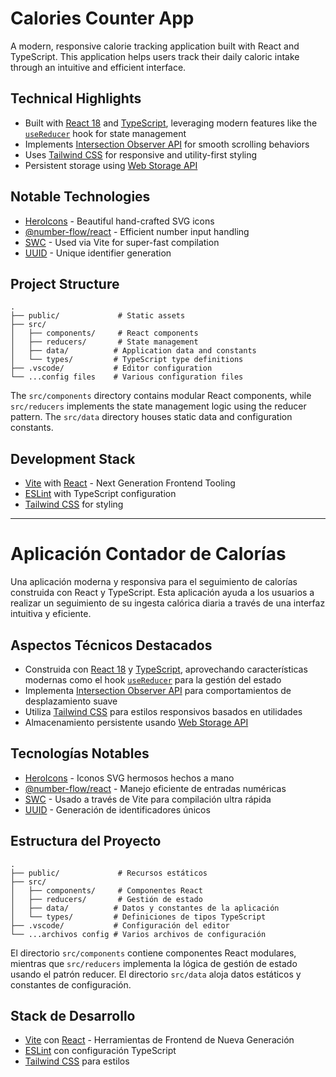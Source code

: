# Calories Counter App

A modern, responsive calorie tracking application built with React and TypeScript. This application helps users track their daily caloric intake through an intuitive and efficient interface.

## Technical Highlights

- Built with [React 18](https://react.dev/) and [TypeScript](https://www.typescriptlang.org/), leveraging modern features like the [`useReducer`](https://react.dev/reference/react/useReducer) hook for state management
- Implements [Intersection Observer API](https://developer.mozilla.org/en-US/docs/Web/API/Intersection_Observer_API) for smooth scrolling behaviors
- Uses [Tailwind CSS](https://tailwindcss.com/) for responsive and utility-first styling
- Persistent storage using [Web Storage API](https://developer.mozilla.org/en-US/docs/Web/API/Web_Storage_API)

## Notable Technologies

- [HeroIcons](https://heroicons.com/) - Beautiful hand-crafted SVG icons
- [@number-flow/react](https://www.npmjs.com/package/@number-flow/react) - Efficient number input handling
- [SWC](https://swc.rs/) - Used via Vite for super-fast compilation
- [UUID](https://www.npmjs.com/package/uuid) - Unique identifier generation

## Project Structure

```
.
├── public/             # Static assets
├── src/
│   ├── components/     # React components
│   ├── reducers/       # State management
│   ├── data/          # Application data and constants
│   └── types/         # TypeScript type definitions
├── .vscode/           # Editor configuration
└── ...config files    # Various configuration files
```

The `src/components` directory contains modular React components, while `src/reducers` implements the state management logic using the reducer pattern. The `src/data` directory houses static data and configuration constants.

## Development Stack

- [Vite](https://vitejs.dev/) with [React](https://react.dev/) - Next Generation Frontend Tooling
- [ESLint](https://eslint.org/) with TypeScript configuration
- [Tailwind CSS](https://tailwindcss.com/) for styling

---

# Aplicación Contador de Calorías

Una aplicación moderna y responsiva para el seguimiento de calorías construida con React y TypeScript. Esta aplicación ayuda a los usuarios a realizar un seguimiento de su ingesta calórica diaria a través de una interfaz intuitiva y eficiente.

## Aspectos Técnicos Destacados

- Construida con [React 18](https://react.dev/) y [TypeScript](https://www.typescriptlang.org/), aprovechando características modernas como el hook [`useReducer`](https://react.dev/reference/react/useReducer) para la gestión del estado
- Implementa [Intersection Observer API](https://developer.mozilla.org/es/docs/Web/API/Intersection_Observer_API) para comportamientos de desplazamiento suave
- Utiliza [Tailwind CSS](https://tailwindcss.com/) para estilos responsivos basados en utilidades
- Almacenamiento persistente usando [Web Storage API](https://developer.mozilla.org/es/docs/Web/API/Web_Storage_API)

## Tecnologías Notables

- [HeroIcons](https://heroicons.com/) - Iconos SVG hermosos hechos a mano
- [@number-flow/react](https://www.npmjs.com/package/@number-flow/react) - Manejo eficiente de entradas numéricas
- [SWC](https://swc.rs/) - Usado a través de Vite para compilación ultra rápida
- [UUID](https://www.npmjs.com/package/uuid) - Generación de identificadores únicos

## Estructura del Proyecto

```
.
├── public/             # Recursos estáticos
├── src/
│   ├── components/     # Componentes React
│   ├── reducers/       # Gestión de estado
│   ├── data/          # Datos y constantes de la aplicación
│   └── types/         # Definiciones de tipos TypeScript
├── .vscode/           # Configuración del editor
└── ...archivos config # Varios archivos de configuración
```

El directorio `src/components` contiene componentes React modulares, mientras que `src/reducers` implementa la lógica de gestión de estado usando el patrón reducer. El directorio `src/data` aloja datos estáticos y constantes de configuración.

## Stack de Desarrollo

- [Vite](https://vitejs.dev/) con [React](https://react.dev/) - Herramientas de Frontend de Nueva Generación
- [ESLint](https://eslint.org/) con configuración TypeScript
- [Tailwind CSS](https://tailwindcss.com/) para estilos
